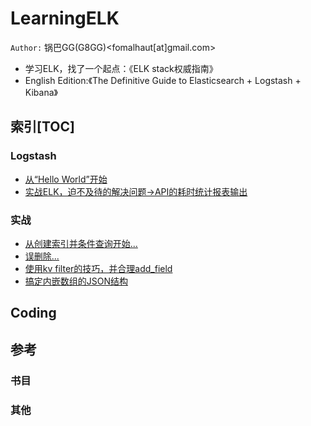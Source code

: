 # LearningELK
`Author:` 锅巴GG(G8GG)<fomalhaut[at]gmail.com>

* 学习ELK，找了一个起点：《ELK stack权威指南》
 * English Edition:《The Definitive Guide to Elasticsearch + Logstash + Kibana》


## 索引[TOC]
### Logstash
* [从“Hello World”开始](https://github.com/g8gg/LearningELK/blob/master/logstash00.md)
* [实战ELK，迫不及待的解决问题→API的耗时统计报表输出](https://github.com/g8gg/LearningELK/blob/master/mylesson01.md)

### 实战
* [从创建索引并条件查询开始...](https://github.com/g8gg/LearningELK/blob/master/mylesson00.md)
* [误删除...](https://github.com/g8gg/LearningELK/blob/master/wow.md)
* [使用kv filter的技巧，并合理add_field](https://github.com/g8gg/LearningELK/blob/master/mylesson02.md)
* [搞定内嵌数组的JSON结构](https://github.com/g8gg/LearningELK/blob/master/mylesson03.md)

## Coding


## 参考
### 书目
### 其他


